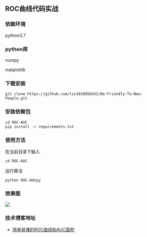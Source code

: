 ## ROC曲线代码实战


### 依赖环境

python3.7

### python库

numpy 

matplotlib

### 下载安装

```
git clone https://github.com/lzx1019056432/Be-Friendly-To-New-People.git
```

### 安装依赖包

```
cd ROC-AUC
pip install -r requirements.txt
```

### 使用方法

在当前目录下输入

```
cd ROC-AUC
```

运行算法

```
python ROC-AUCpy
```

### 效果图

![](https://imgconvert.csdnimg.cn/aHR0cHM6Ly9naXRlZS5jb20vemhlbnhpbmc4Ny9pbWFnZXN0b3Jlcy9yYXcvbWFzdGVyL2ltZy8yMDIwMDYyMDIwMTMwMC5wbmc?x-oss-process=image/format,png)



### 技术博客地址

* [简单易懂的ROC曲线和AUC面积](https://blog.csdn.net/lzx159951/article/details/106877102)

